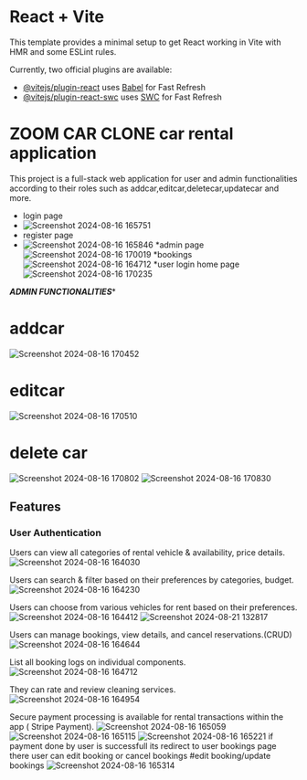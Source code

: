 # React + Vite

This template provides a minimal setup to get React working in Vite with HMR and some ESLint rules.

Currently, two official plugins are available:

- [@vitejs/plugin-react](https://github.com/vitejs/vite-plugin-react/blob/main/packages/plugin-react/README.md) uses [Babel](https://babeljs.io/) for Fast Refresh
- [@vitejs/plugin-react-swc](https://github.com/vitejs/vite-plugin-react-swc) uses [SWC](https://swc.rs/) for Fast Refresh
# ZOOM CAR CLONE car rental application 


This project is a full-stack web application for user and admin functionalities according to their roles such as addcar,editcar,deletecar,updatecar and more.

* login page
* ![Screenshot 2024-08-16 165751](https://github.com/user-attachments/assets/dd5c4669-f7dc-483f-8f2a-af8e8d4b5b37)
* register page
* ![Screenshot 2024-08-16 165846](https://github.com/user-attachments/assets/5e6c8781-efa6-47fa-a237-8786bedefe3d)
*admin page
![Screenshot 2024-08-16 170019](https://github.com/user-attachments/assets/8f5d70d0-c263-470c-8f71-77dcb8a8cac5)
*bookings
![Screenshot 2024-08-16 164712](https://github.com/user-attachments/assets/a5ec41b2-63c0-434c-8a39-6b54f8e78c67)
*user login home page
![Screenshot 2024-08-16 170235](https://github.com/user-attachments/assets/5c57433b-fca2-4de8-82ba-e0014efef2c7)


***ADMIN FUNCTIONALITIES****
# addcar
![Screenshot 2024-08-16 170452](https://github.com/user-attachments/assets/db1b4ecd-a884-46c0-9c87-f21454b3dcb1)
# editcar
![Screenshot 2024-08-16 170510](https://github.com/user-attachments/assets/0eb6cdb3-46b3-4124-b8a3-2bb7d2b05cd5)
# delete car
![Screenshot 2024-08-16 170802](https://github.com/user-attachments/assets/d60353e6-1500-4cb1-ab07-18ac3e9649b2)
![Screenshot 2024-08-16 170830](https://github.com/user-attachments/assets/f361171b-64c1-4492-add0-b3cd2862be33)





## Features

### User Authentication
Users can view all categories of rental vehicle & availability, price details.
![Screenshot 2024-08-16 164030](https://github.com/user-attachments/assets/f661cf66-bfa1-4f4b-8c90-e8fc2932eb50)

Users can search & filter based on their preferences by categories, budget.
![Screenshot 2024-08-16 164230](https://github.com/user-attachments/assets/074fc131-3539-44fe-8618-7759f1f08183)

Users can choose from various vehicles for rent based on their preferences.
![Screenshot 2024-08-16 164412](https://github.com/user-attachments/assets/8d2741e7-b281-43e9-b336-732c38b3295a)
![Screenshot 2024-08-21 132817](https://github.com/user-attachments/assets/bcd47cf2-777a-4877-810d-3a2bfeef63cb)

Users can manage bookings, view details, and cancel reservations.(CRUD)
![Screenshot 2024-08-16 164644](https://github.com/user-attachments/assets/68c87f8b-4785-4724-b33b-f86b61428a58)

List all booking logs on individual components.
![Screenshot 2024-08-16 164712](https://github.com/user-attachments/assets/e8e85951-cc10-48de-b6fc-f8afb2985b4a)

They can rate and review cleaning services.
![Screenshot 2024-08-16 164954](https://github.com/user-attachments/assets/49c92007-c156-490a-9b1e-6ff7c47d6d2f)

Secure payment processing is available for rental transactions within the app ( Stripe Payment).
![Screenshot 2024-08-16 165059](https://github.com/user-attachments/assets/3d724699-15d3-4ec6-bdb3-ad40ee1e9b2b)
![Screenshot 2024-08-16 165115](https://github.com/user-attachments/assets/12688a97-7d95-4522-9363-e67b691330df)
![Screenshot 2024-08-16 165221](https://github.com/user-attachments/assets/163cfb9c-1697-4ee8-aee7-b7a5121d7e3b)
if payment done by user is successfull its redirect to user bookings page there user can edit booking or cancel bookings
#edit booking/update bookings
![Screenshot 2024-08-16 165314](https://github.com/user-attachments/assets/5d6d19ff-c6f4-491f-8751-c9bfee8282cb)




